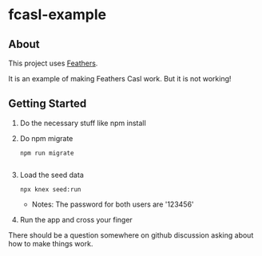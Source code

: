 # fcasl-example

> 

## About

This project uses [Feathers](http://feathersjs.com). 

It is an example of making Feathers Casl work. But it is not working!

## Getting Started

1. Do the necessary stuff like npm install

2. Do npm migrate

    ``` 
    npm run migrate  
     
    ``` 

3. Load the seed data
    ``` 
    npx knex seed:run      
    
    ``` 

    * Notes: The password for both users are '123456'

4. Run the app and cross your finger

There should be a question somewhere on github discussion asking about how to make things work.


